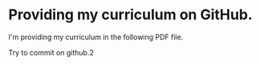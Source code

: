 # Providing my curriculum on GitHub.

I'm providing my curriculum in the following PDF file.

Try to commit on github.2